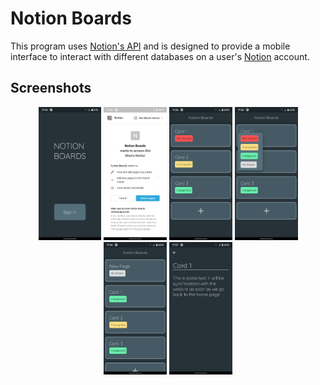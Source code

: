 # Notion Boards

This program uses <a href="https://developers.notion.com/" target="_blank">Notion's API</a> and is designed to provide a mobile interface to interact with different databases on a user's <a href="https://www.notion.so/" target="_blank">Notion</a> account.

## Screenshots

<p align="center">
  <img src="./assets/screenshots/01. Login Page.png" width="20%">
  <img src="./assets/screenshots/02. OAuth Page.png" width="20%">
  <img src="./assets/screenshots/03. Home Page.png" width="20%">
  <img src="./assets/screenshots/04. Changing Categories.png" width="20%">
  <img src="./assets/screenshots/05. Adding New Pages.png" width="20%">
  <img src="./assets/screenshots/06. Card Contents Page.png" width="20%">
</p>
